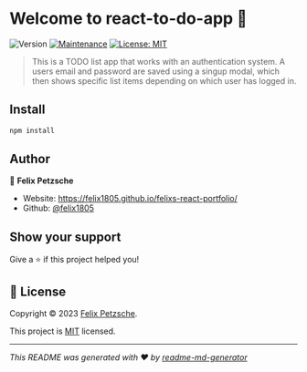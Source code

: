 # Welcome to react-to-do-app 👋
![Version](https://img.shields.io/badge/version-1.0.0-blue.svg?cacheSeconds=2592000)
[![Maintenance](https://img.shields.io/badge/Maintained%3F-yes-green.svg)](https://github.com/felix1805/react-to-do-app/graphs/commit-activity)
[![License: MIT](https://img.shields.io/github/license/felix1805/react-to-do-app)](https://github.com/felix1805/react-to-do-app/blob/master/LICENSE)

> This is a TODO list app that works with an authentication system. A users email and password are saved using a singup modal, which then shows specific list items depending on which user has logged in.

## Install

```sh
npm install
```

## Author

👤 **Felix Petzsche**

* Website: https://felix1805.github.io/felixs-react-portfolio/
* Github: [@felix1805](https://github.com/felix1805)

## Show your support

Give a ⭐️ if this project helped you!


## 📝 License

Copyright © 2023 [Felix Petzsche](https://github.com/felix1805).

This project is [MIT](https://github.com/felix1805/react-to-do-app/blob/master/LICENSE) licensed.

***
_This README was generated with ❤️ by [readme-md-generator](https://github.com/kefranabg/readme-md-generator)_